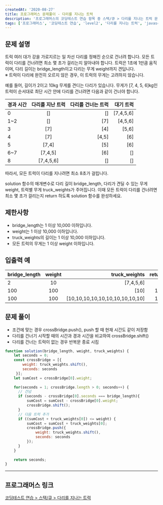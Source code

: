 ```yaml
---
createdAt: '2020-08-27'
title: 프로그래머스 문제풀이 - 다리를 지나는 트럭
description: '프로그래머스의 코딩테스트 연습 항목 중 스택/큐 > 다리를 지나는 트럭 문제를 풀어보았다.'
tags: ['프로그래머스', '코딩테스트 연습', 'level2', '다리를 지나는 트럭', 'javascript', '스택/큐']
---
```


## 문제 설명 

트럭 여러 대가 강을 가로지르는 일 차선 다리를 정해진 순으로 건너려 합니다. 모든 트럭이 다리를 건너려면 최소 몇 초가 걸리는지 알아내야 합니다. 트럭은 1초에 1만큼 움직이며, 다리 길이는 bridge_length이고 다리는 무게 weight까지 견딥니다.<br/>
※ 트럭이 다리에 완전히 오르지 않은 경우, 이 트럭의 무게는 고려하지 않습니다.

예를 들어, 길이가 2이고 10kg 무게를 견디는 다리가 있습니다. 무게가 [7, 4, 5, 6]kg인 트럭이 순서대로 최단 시간 안에 다리를 건너려면 다음과 같이 건너야 합니다.

| 경과 시간 | 다리를 지난 트럭 | 다리를 건너는 트럭 | 대기 트럭 | 
|---|:---:|---:|---:|
| 0 | [] | [] | [7,4,5,6] |
| 1~2 | [] | [7] | [4,5,6] |
| 3 | [7] | [4] | [5,6] |
| 4 | [7] | [4,5] | [6] |
| 5 | [7,4] | [5] | [6] |
| 6~7 | [7,4,5] | [6] | [] |
| 8 | [7,4,5,6] | [] | [] |

따라서, 모든 트럭이 다리를 지나려면 최소 8초가 걸립니다.

solution 함수의 매개변수로 다리 길이 bridge_length, 다리가 견딜 수 있는 무게 weight, 트럭별 무게 truck_weights가 주어집니다. 이때 모든 트럭이 다리를 건너려면 최소 몇 초가 걸리는지 return 하도록 solution 함수를 완성하세요.

## 제한사항
- bridge_length는 1 이상 10,000 이하입니다.
- weight는 1 이상 10,000 이하입니다.
- truck_weights의 길이는 1 이상 10,000 이하입니다.
- 모든 트럭의 무게는 1 이상 weight 이하입니다.

## 입출력 예
| bridge_length | weight | truck_weights | return | 
|---|:---:|---:|---:|
| 2 | 10 | [7,4,5,6] | 8 |
| 100 | 100 | [10] | 101 |
| 100 | 100 | [10,10,10,10,10,10,10,10,10,10] | 110 |

## 문제 풀이
- 조건에 맞는 경우 crossBridge.push(), push 할 때 현재 시간도 같이 저장함
- 다리를 건너기 시작할 때의 시간과 경과 시간을 비교하여 crossBridge.shift()
- 다리를 건너는 트럭이 없는 경우 반복문 종료 시킴

```javascript
function solution(bridge_length, weight, truck_weights) {
    let seconds = 0;
    const crossBridge = [{
        weight: truck_weights.shift(),
        seconds: seconds
     }];
    let sumCost = crossBridge[0].weight;
    
    for(seconds = 1; crossBridge.length > 0; seconds++) {
      // 건넘
      if (seconds - crossBridge[0].seconds === bridge_length){
          sumCost = sumCost - crossBridge[0].weight;
          crossBridge.shift();
      }
      // 다음 트럭 추가
      if ((sumCost + truck_weights[0]) <= weight) {
          sumCost = sumCost + truck_weights[0];
          crossBridge.push({
              weight: truck_weights.shift(),
              seconds: seconds
          });
      } 
    }
    
    return seconds;
}
```  

---

## 프로그래머스 링크
<a href="https://programmers.co.kr/learn/courses/30/lessons/42583" target="_blank">코딩테스트 연습 > 스택/큐 > 다리를 지나는 트럭</a>
